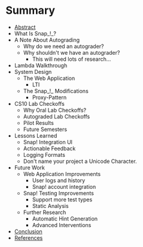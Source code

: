 # Summary

* [Abstract](contents/1-Abstract.md)
* What Is Snap_!_?
* A Note About Autograding
	* Why do we need an autograder?
	* Why shouldn't we have an autograder?
		* This will need lots of research...
* Lambda Walkthrough
* System Design
	* The Web Application
		* LTI
	* The Snap_!_ Modifications
		* Proxy-Pattern
* CS10 Lab Checkoffs
	* Why Oral Lab Checkoffs?
	* Autograded Lab Checkoffs
	* Pilot Results
	* Future Semesters
* Lessons Learned
	* Snap! Integration UI
	* Actionable Feedback
	* Logging Formats
	* Don't name your project a Unicode Character.
* Future Work
	* Web Application Improvements
		* User logs and history
		* Snap! account integration
	* Snap! Testing Improvements
		* Support more test types
		* Static Analysis
	* Further Research
		* Automatic Hint Generation
		* Advanced Interventions
* [Conclusion](contents/conclusion.md)
* [References](contents/references.md)